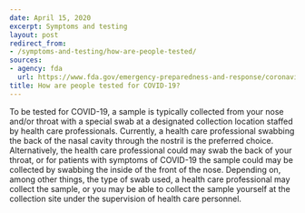 ```yaml
---
date: April 15, 2020
excerpt: Symptoms and testing
layout: post
redirect_from:
- /symptoms-and-testing/how-are-people-tested/
sources:
- agency: fda
  url: https://www.fda.gov/emergency-preparedness-and-response/coronavirus-disease-2019-covid-19/coronavirus-disease-2019-covid-19-frequently-asked-questions
title: How are people tested for COVID-19?
---
```


To be tested for COVID-19, a sample is typically collected from your nose and/or throat with a special swab at a designated collection location staffed by health care professionals. Currently, a health care professional swabbing the back of the nasal cavity through the nostril is the preferred choice. Alternatively, the health care professional could may swab the back of your throat, or for patients with symptoms of COVID-19 the sample could may be collected by swabbing the inside of the front of the nose. Depending on, among other things, the type of swab used, a health care professional may collect the sample, or you may be able to collect the sample yourself at the collection site under the supervision of health care personnel.